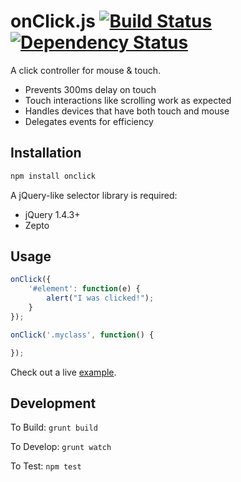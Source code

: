 onClick.js [![Build Status](https://travis-ci.org/bpeacock/onClick.png?branch=master)](https://travis-ci.org/bpeacock/onClick) [![Dependency Status](https://gemnasium.com/bpeacock/onClick.svg)](https://gemnasium.com/bpeacock/onClick)
===============

A click controller for mouse & touch.

- Prevents 300ms delay on touch
- Touch interactions like scrolling work as expected
- Handles devices that have both touch and mouse
- Delegates events for efficiency

Installation
------------

```bash
npm install onclick
```

A jQuery-like selector library is required:
- jQuery 1.4.3+
- Zepto

Usage
-----

```javascript
onClick({
    '#element': function(e) {
        alert("I was clicked!");
    }
});

onClick('.myclass', function() {

});
```

Check out a live [example](http://htmlpreview.github.io/?https://github.com/bpeacock/onClick/blob/master/examples/index.html).

Development
-----------

To Build:   `grunt build`

To Develop: `grunt watch`

To Test:    `npm test`
 

